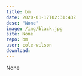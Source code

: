 ```yaml
---
title: bm
date: 2020-01-17T02:31:43Z
desc: "None"
image: /img/black.jpg
site: None
repo: bm
user: cole-wilson
download: 
---
```

None
